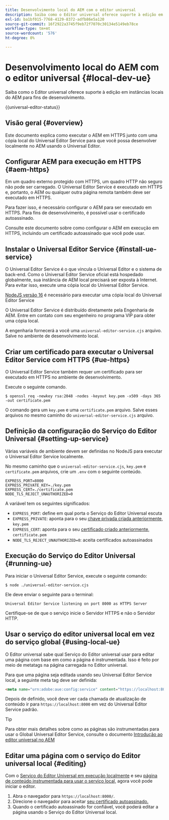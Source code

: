 ```yaml
---
title: Desenvolvimento local do AEM com o editor universal
description: Saiba como o Editor universal oferece suporte à edição em instâncias locais do AEM para fins de desenvolvimento.
exl-id: ba1bf015-7768-4129-8372-adfb86e5a120
source-git-commit: 16f2922a3745f9eb72f7070c30134e5149eb78ce
workflow-type: tm+mt
source-wordcount: '576'
ht-degree: 0%

---
```



# Desenvolvimento local do AEM com o editor universal {#local-dev-ue}

Saiba como o Editor universal oferece suporte à edição em instâncias locais do AEM para fins de desenvolvimento.

{{universal-editor-status}}

## Visão geral {#overview}

Este documento explica como executar o AEM em HTTPS junto com uma cópia local do Universal Editor Service para que você possa desenvolver localmente no AEM usando o Universal Editor.

## Configurar AEM para execução em HTTPS {#aem-https}

Em um quadro externo protegido com HTTPS, um quadro HTTP não seguro não pode ser carregado. O Universal Editor Service é executado em HTTPS e, portanto, o AEM ou qualquer outra página remota também deve ser executado em HTTPS.

Para fazer isso, é necessário configurar o AEM para ser executado em HTTPS. Para fins de desenvolvimento, é possível usar o certificado autoassinado.

Consulte este documento sobre como configurar o AEM em execução em HTTPS, incluindo um certificado autoassinado que você pode usar.

## Instalar o Universal Editor Service {#install-ue-service}

O Universal Editor Service é o que vincula o Universal Editor e o sistema de back-end. Como o Universal Editor Service oficial está hospedado globalmente, sua instância de AEM local precisará ser exposta à Internet. Para evitar isso, execute uma cópia local do Universal Editor Service.

[NodeJS versão 16](https://nodejs.org/en/download/releases) é necessário para executar uma cópia local do Universal Editor Service

O Universal Editor Service é distribuído diretamente pela Engenharia de AEM. Entre em contato com seu engenheiro no programa VIP para obter uma cópia local.

A engenharia fornecerá a você uma `universal-editor-service.cjs` arquivo. Salve no ambiente de desenvolvimento local.

## Criar um certificado para executar o Universal Editor Service com HTTPS {#ue-https}

O Universal Editor Service também requer um certificado para ser executado em HTTPS no ambiente de desenvolvimento.

Execute o seguinte comando.

```text
$ openssl req -newkey rsa:2048 -nodes -keyout key.pem -x509 -days 365 -out certificate.pem
```

O comando gera um `key.pem` e uma `certificate.pem` arquivo. Salve esses arquivos no mesmo caminho do `universal-editor-service.cjs` arquivo.

## Definição da configuração do Serviço do Editor Universal {#setting-up-service}

Várias variáveis de ambiente devem ser definidas no NodeJS para executar o Universal Editor Service localmente.

No mesmo caminho que o `universal-editor-service.cjs`, `key.pem` e `certificate.pem` arquivos, crie um `.env` com o seguinte conteúdo.

```text
EXPRESS_PORT=8000
EXPRESS_PRIVATE_KEY=./key.pem
EXPRESS_CERT=./certificate.pem
NODE_TLS_REJECT_UNAUTHORIZED=0
```

A variável tem os seguintes significados:

* `EXPRESS_PORT`: define em qual porta o Serviço do Editor Universal escuta
* `EXPRESS_PRIVATE`: aponta para o seu [chave privada criada anteriormente,](#ue-https) `key.pem`
* `EXPRESS_CERT`: aponta para o seu [certificado criado anteriormente,](#ue-https) `certificate.pem`
* `NODE_TLS_REJECT_UNAUTHORIZED=0`: aceita certificados autoassinados

## Execução do Serviço do Editor Universal {#running-ue}

Para iniciar o Universal Editor Service, execute o seguinte comando:

```text
$ node ./universal-editor-service.cjs
```

Ele deve enviar o seguinte para o terminal:

```text
Universal Editor Service listening on port 8000 as HTTPS Server
```

Certifique-se de que o serviço inicie o Servidor HTTPS e não o Servidor HTTP.

## Usar o serviço do editor universal local em vez do serviço global {#using-local-ue}

O Editor universal sabe qual Serviço do Editor universal usar para editar uma página com base em como a página é instrumentada. Isso é feito por meio de metatags na página carregada no Editor universal.

Para que uma página seja editada usando seu Universal Editor Service local, a seguinte meta tag deve ser definida:

```html
<meta name="urn:adobe:aue:config:service" content="https://localhost:8000">
```

Depois de definido, você deve ver cada chamada de atualização de conteúdo ir para `https://localhost:8000` em vez do Universal Editor Service padrão.

>[!TIP]
>
>Para obter mais detalhes sobre como as páginas são instrumentadas para usar o Global Universal Editor Service, consulte o documento [Introdução ao editor universal no AEM](/help/implementing/universal-editor/getting-started.md#instrument-page)

## Editar uma página com o serviço do Editor universal local {#editing}

Com o [Serviço do Editor Universal em execução localmente](#running-ue) e seu [página de conteúdo instrumentada para usar o serviço local,](#using-loca-ue) agora você pode iniciar o editor.

1. Abra o navegador para `https://localhost:8000/`.
1. Direcione o navegador para aceitar [seu certificado autoassinado.](#ue-https)
1. Quando o certificado autoassinado for confiável, você poderá editar a página usando o Serviço do Editor Universal local.
